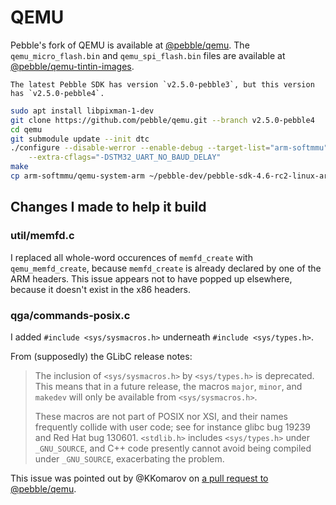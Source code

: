 # QEMU

Pebble's fork of QEMU is available at [@pebble/qemu](https://github.com/pebble/qemu). The `qemu_micro_flash.bin` and `qemu_spi_flash.bin` files are available at [@pebble/qemu-tintin-images](https://github.com/pebble/qemu-tintin-images).

```{note}
The latest Pebble SDK has version `v2.5.0-pebble3`, but this version has `v2.5.0-pebble4`.
```

```bash
sudo apt install libpixman-1-dev
git clone https://github.com/pebble/qemu.git --branch v2.5.0-pebble4
cd qemu
git submodule update --init dtc
./configure --disable-werror --enable-debug --target-list="arm-softmmu" \
    --extra-cflags="-DSTM32_UART_NO_BAUD_DELAY"
make
cp arm-softmmu/qemu-system-arm ~/pebble-dev/pebble-sdk-4.6-rc2-linux-armv7hf/bin/qemu-pebble
```

## Changes I made to help it build

### util/memfd.c

I replaced all whole-word occurences of `memfd_create` with `qemu_memfd_create`, because `memfd_create` is already declared by one of the ARM headers. This issue appears not to have popped up elsewhere, because it doesn't exist in the x86 headers.

### qga/commands-posix.c

I added `#include <sys/sysmacros.h>` underneath `#include <sys/types.h>`.

From (supposedly) the GLibC release notes:


>   The inclusion of `<sys/sysmacros.h>` by `<sys/types.h>` is deprecated.
    This means that in a future release, the macros `major`, `minor`, and
    `makedev` will only be available from `<sys/sysmacros.h>`.
>
>   These macros are not part of POSIX nor XSI, and their names frequently
    collide with user code; see for instance glibc bug 19239 and Red Hat
    bug 130601. `<stdlib.h>` includes `<sys/types.h>` under `_GNU_SOURCE`, and
    C++ code presently cannot avoid being compiled under `_GNU_SOURCE`,
    exacerbating the problem.


This issue was pointed out by @KKomarov on [a pull request to @pebble/qemu](https://github.com/pebble/qemu/pull/18#issuecomment-544914387).